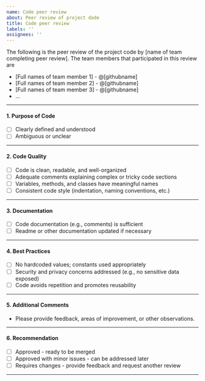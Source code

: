 ```yaml
---
name: Code peer review
about: Peer review of project dode
title: Code peer review
labels: ''
assignees: ''
---
```


The following is the peer review of the project code by [name of team completing peer review]. The team members that participated in this review are 

- [Full names of team member 1] - @[githubname]
- [Full names of team member 2] - @[githubname]
- [Full names of team member 3] - @[githubname]
- ...
---

#### 1. Purpose of Code
- [ ] Clearly defined and understood
- [ ] Ambiguous or unclear

---

#### 2. Code Quality

- [ ] Code is clean, readable, and well-organized
- [ ] Adequate comments explaining complex or tricky code sections
- [ ] Variables, methods, and classes have meaningful names
- [ ] Consistent code style (indentation, naming conventions, etc.)

---

#### 3. Documentation

- [ ] Code documentation (e.g., comments) is sufficient
- [ ] Readme or other documentation updated if necessary

---

#### 4. Best Practices

- [ ] No hardcoded values; constants used appropriately
- [ ] Security and privacy concerns addressed (e.g., no sensitive data exposed)
- [ ] Code avoids repetition and promotes reusability

---

#### 5. Additional Comments

- Please provide feedback, areas of improvement, or other observations.

---

#### 6. Recommendation

- [ ] Approved - ready to be merged
- [ ] Approved with minor issues - can be addressed later
- [ ] Requires changes - provide feedback and request another review

---

